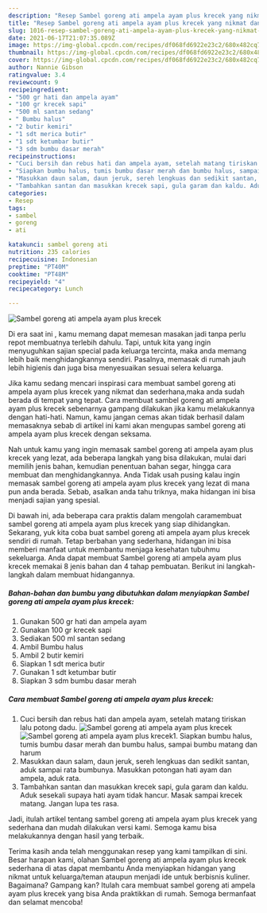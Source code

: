 ```yaml
---
description: "Resep Sambel goreng ati ampela ayam plus krecek yang nikmat dan Mudah Dibuat"
title: "Resep Sambel goreng ati ampela ayam plus krecek yang nikmat dan Mudah Dibuat"
slug: 1016-resep-sambel-goreng-ati-ampela-ayam-plus-krecek-yang-nikmat-dan-mudah-dibuat
date: 2021-06-17T21:07:35.089Z
image: https://img-global.cpcdn.com/recipes/df068fd6922e23c2/680x482cq70/sambel-goreng-ati-ampela-ayam-plus-krecek-foto-resep-utama.jpg
thumbnail: https://img-global.cpcdn.com/recipes/df068fd6922e23c2/680x482cq70/sambel-goreng-ati-ampela-ayam-plus-krecek-foto-resep-utama.jpg
cover: https://img-global.cpcdn.com/recipes/df068fd6922e23c2/680x482cq70/sambel-goreng-ati-ampela-ayam-plus-krecek-foto-resep-utama.jpg
author: Nannie Gibson
ratingvalue: 3.4
reviewcount: 9
recipeingredient:
- "500 gr hati dan ampela ayam"
- "100 gr krecek sapi"
- "500 ml santan sedang"
- " Bumbu halus"
- "2 butir kemiri"
- "1 sdt merica butir"
- "1 sdt ketumbar butir"
- "3 sdm bumbu dasar merah"
recipeinstructions:
- "Cuci bersih dan rebus hati dan ampela ayam, setelah matang tiriskan lalu potong dadu."
- "Siapkan bumbu halus, tumis bumbu dasar merah dan bumbu halus, sampai bumbu matang dan harum"
- "Masukkan daun salam, daun jeruk, sereh lengkuas dan sedikit santan, aduk sampai rata bumbunya. Masukkan potongan hati ayam dan ampela, aduk rata."
- "Tambahkan santan dan masukkan krecek sapi, gula garam dan kaldu. Aduk sesekali supaya hati ayam tidak hancur. Masak sampai krecek matang. Jangan lupa tes rasa."
categories:
- Resep
tags:
- sambel
- goreng
- ati

katakunci: sambel goreng ati 
nutrition: 235 calories
recipecuisine: Indonesian
preptime: "PT40M"
cooktime: "PT48M"
recipeyield: "4"
recipecategory: Lunch

---
```



![Sambel goreng ati ampela ayam plus krecek](https://img-global.cpcdn.com/recipes/df068fd6922e23c2/680x482cq70/sambel-goreng-ati-ampela-ayam-plus-krecek-foto-resep-utama.jpg)

Di era  saat ini , kamu memang dapat memesan masakan jadi tanpa perlu repot membuatnya terlebih dahulu. Tapi, untuk kita yang ingin menyuguhkan sajian special pada keluarga tercinta, maka anda memang lebih baik menghidangkannya sendiri. Pasalnya, memasak di rumah jauh lebih higienis dan juga bisa menyesuaikan sesuai selera keluarga.

Jika kamu sedang mencari inspirasi cara membuat sambel goreng ati ampela ayam plus krecek yang nikmat dan sederhana,maka anda sudah berada di tempat yang tepat. Cara membuat sambel goreng ati ampela ayam plus krecek  sebenarnya gampang dilakukan jika kamu melakukannya dengan hati-hati. Namun, kamu jangan cemas akan tidak berhasil dalam memasaknya 
sebab di artikel ini kami akan mengupas sambel goreng ati ampela ayam plus krecek dengan seksama.  



Nah untuk kamu yang ingin memasak sambel goreng ati ampela ayam plus krecek yang lezat, ada beberapa langkah yang bisa dilakukan, mulai dari memilih jenis bahan, kemudian penentuan bahan segar, hingga cara membuat dan menghidangkannya. Anda Tidak usah pusing kalau ingin memasak sambel goreng ati ampela ayam plus krecek yang lezat di mana pun anda berada. Sebab, asalkan anda  tahu triknya, maka hidangan ini bisa menjadi sajian yang spesial.

Di bawah ini, ada beberapa cara praktis  dalam mengolah caramembuat sambel goreng ati ampela ayam plus krecek yang siap dihidangkan. Sekarang, yuk kita coba buat sambel goreng ati ampela ayam plus krecek sendiri di rumah. Tetap berbahan yang sederhana, hidangan ini bisa memberi manfaat untuk membantu menjaga kesehatan tubuhmu sekeluarga. Anda dapat membuat Sambel goreng ati ampela ayam plus krecek memakai 8 jenis bahan dan 4 tahap pembuatan. Berikut ini langkah-langkah dalam membuat hidangannya.

<!--inarticleads1-->

##### Bahan-bahan dan bumbu yang dibutuhkan dalam menyiapkan Sambel goreng ati ampela ayam plus krecek:

1. Gunakan 500 gr hati dan ampela ayam
1. Gunakan 100 gr krecek sapi
1. Sediakan 500 ml santan sedang
1. Ambil  Bumbu halus
1. Ambil 2 butir kemiri
1. Siapkan 1 sdt merica butir
1. Gunakan 1 sdt ketumbar butir
1. Siapkan 3 sdm bumbu dasar merah




<!--inarticleads2-->

##### Cara membuat Sambel goreng ati ampela ayam plus krecek:

1. Cuci bersih dan rebus hati dan ampela ayam, setelah matang tiriskan lalu potong dadu.
<img src="https://img-global.cpcdn.com/steps/591a1ce42c068bd8/160x128cq70/sambel-goreng-ati-ampela-ayam-plus-krecek-langkah-memasak-1-foto.jpg" alt="Sambel goreng ati ampela ayam plus krecek"><img src="https://img-global.cpcdn.com/steps/04a443211544b4b8/160x128cq70/sambel-goreng-ati-ampela-ayam-plus-krecek-langkah-memasak-1-foto.jpg" alt="Sambel goreng ati ampela ayam plus krecek">1. Siapkan bumbu halus, tumis bumbu dasar merah dan bumbu halus, sampai bumbu matang dan harum
1. Masukkan daun salam, daun jeruk, sereh lengkuas dan sedikit santan, aduk sampai rata bumbunya. Masukkan potongan hati ayam dan ampela, aduk rata.
1. Tambahkan santan dan masukkan krecek sapi, gula garam dan kaldu. Aduk sesekali supaya hati ayam tidak hancur. Masak sampai krecek matang. Jangan lupa tes rasa.




Jadi, itulah artikel tentang  sambel goreng ati ampela ayam plus krecek  yang sederhana dan mudah dilakukan versi kami. Semoga kamu bisa melakukannya dengan hasil yang terbaik. 

Terima kasih anda telah menggunakan resep yang kami tampilkan di sini. Besar harapan kami, olahan  Sambel goreng ati ampela ayam plus krecek sederhana di atas dapat membantu Anda menyiapkan hidangan yang nikmat untuk keluarga/teman ataupun menjadi ide untuk berbisnis kuliner. Bagaimana? Gampang kan? Itulah cara membuat sambel goreng ati ampela ayam plus krecek yang bisa Anda praktikkan di rumah. Semoga bermanfaat dan selamat mencoba!

